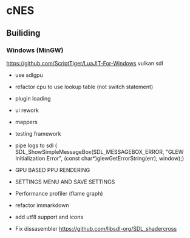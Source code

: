 # cNES

## Builiding

### Windows (MinGW)
https://github.com/ScriptTiger/LuaJIT-For-Windows
vulkan sdl

- use sdlgpu
- refactor cpu to use lookup table (not switch statement)
- plugin loading
- ui rework
- mappers
- testing framework
- pipe logs to sdl (
        SDL_ShowSimpleMessageBox(SDL_MESSAGEBOX_ERROR, "GLEW Initialization Error", (const char*)glewGetErrorString(err), window);)

- GPU BASED PPU RENDERING
- SETTINGS MENU AND SAVE SETTINGS
- Performance profiler (flame graph)
- refactor immarkdown
- add utf8 support and icons
- Fix dissasembler
https://github.com/libsdl-org/SDL_shadercross
